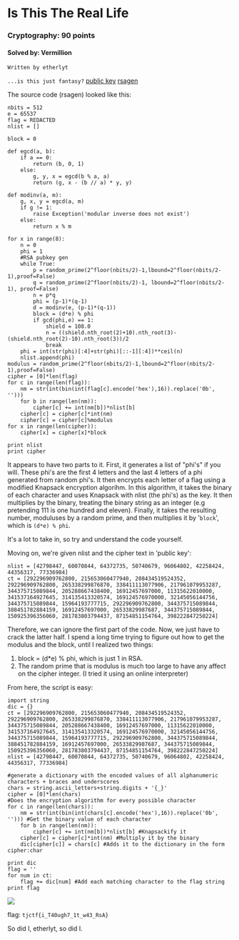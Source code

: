 # Is This The Real Life
### Cryptography: 90 points
#### Solved by: Vermillion

`Written by etherlyt`

`...is this just fantasy?` <a href="https://static.tjctf.org/d31e48552820b36aaa806153940e7de027fd8b3f8e6131a957c17edd08bb715f_pubkey.txt">public key</a> <a href="https://static.tjctf.org/e581e273b60f17d142fa21c7d86a40cddcdf5887d8f692d91ee95eaef005e6f0_rsa.sage">rsagen</a>

The source code (rsagen) looked like this:
```
nbits = 512
e = 65537
flag = REDACTED
nlist = []

block = 0

def egcd(a, b):
    if a == 0:
        return (b, 0, 1)
    else:
        g, y, x = egcd(b % a, a)
        return (g, x - (b // a) * y, y)

def modinv(a, m):
    g, x, y = egcd(a, m)
    if g != 1:
        raise Exception('modular inverse does not exist')
    else:
        return x % m 
        
for x in range(8):
	n = 0
	phi = 1
	#RSA pubkey gen
	while True:
		p = random_prime(2^floor(nbits/2)-1,lbound=2^floor(nbits/2-1),proof=False)
		q = random_prime(2^floor(nbits/2)-1, lbound=2^floor(nbits/2-1), proof=False)
		n = p*q
		phi = (p-1)*(q-1)
		d = modinv(e, (p-1)*(q-1))
		block = (d*e) % phi
		if gcd(phi,e) == 1:
			shield = 108.0
			n = ((shield.nth_root(2)+10).nth_root(3)-(shield.nth_root(2)-10).nth_root(3))/2
			break
	phi = int(str(phi)[:4]+str(phi)[::-1][:4])**ceil(n)
	nlist.append(phi)
modulus = random_prime(2^floor(nbits/2)-1,lbound=2^floor(nbits/2-1),proof=False)
cipher = [0]*len(flag)
for c in range(len(flag)):
	nm = str(int(bin(int(flag[c].encode('hex'),16)).replace('0b', '')))
	for b in range(len(nm)):
		cipher[c] += int(nm[b])*nlist[b]
	cipher[c] = cipher[c]*int(nm)
	cipher[c] = cipher[c]%modulus
for x in range(len(cipher)):
	cipher[x] = cipher[x]*block

print nlist
print cipher
```
It appears to have two parts to it. First, it generates a list of "phi's" if you will. These phi's are the first 4 letters and the last 4 letters of a phi generated from random phi's. It then encrypts each letter of a flag using a modified Knapsack encryption algorihm. In this algorithm, it takes the binary of each character and uses Knapsack with nlist (the phi's) as the key. It then multiplies by the binary, treating the binary string as an integer (e.g pretending 111 is one hundred and eleven). Finally, it takes the resulting number, moduluses by a random prime, and then multiplies it by '`block`', which is `(d*e) % phi`.

It's a lot to take in, so try and understand the code yourself.

Moving on, we're given nlist and the cipher text in 'public key':

```
nlist = [42798447, 60070844, 64372735, 50740679, 96064802, 42258424, 44356317, 77336984]
ct = [292296909762800, 215653060477940, 208434519524352, 292296909762800, 265338299876870, 338411113077906, 217961079953287, 344375715089844, 205288667438400, 16912457697000, 11315622010000, 341537164927645, 314135413320574, 169124576970000, 32145056144756, 344375715089844, 15964193777715, 292296909762800, 344375715089844, 388451782884159, 16912457697000, 26533829987687, 344375715089844, 150925396356060, 281783803794437, 87154851154764, 398222847250224]
```
Therefore, we can ignore the first part of the code. Now, we just have to crack the latter half. I spend a long time trying to figure out how to get the modulus and the block, until I realized two things:
<ol>
  <li>block = (d*e) % phi, which is just 1 in RSA.</li>
  <li>The random prime that is modulus is much too large to have any affect on the cipher integer. (I tried it using an online interpreter)</li>
</ol>
From here, the script is easy:

```
import string
dic = {}
ct = [292296909762800, 215653060477940, 208434519524352, 292296909762800, 265338299876870, 338411113077906, 217961079953287, 344375715089844, 205288667438400, 16912457697000, 11315622010000, 341537164927645, 314135413320574, 169124576970000, 32145056144756, 344375715089844, 15964193777715, 292296909762800, 344375715089844, 388451782884159, 16912457697000, 26533829987687, 344375715089844, 150925396356060, 281783803794437, 87154851154764, 398222847250224]
nlist = [42798447, 60070844, 64372735, 50740679, 96064802, 42258424, 44356317, 77336984]

#generate a dictionary with the encoded values of all alphanumeric characters + braces and underscores
chars = string.ascii_letters+string.digits + '{_}'
cipher = [0]*len(chars)
#Does the encryption algorithm for every possible character
for c in range(len(chars)):
	nm = str(int(bin(int(chars[c].encode('hex'),16)).replace('0b', ''))) #Get the binary value of each character
	for b in range(len(nm)):
		cipher[c] += int(nm[b])*nlist[b] #Knapsackify it
	cipher[c] = cipher[c]*int(nm) #Multiply it by the binary
	dic[cipher[c]] = chars[c] #Adds it to the dictionary in the form cipher:char

print dic
flag = ''
for num in ct:
	flag += dic[num] #Add each matching character to the flag string
print flag
```

<img src='https://cdn.discordapp.com/attachments/532350033241309226/568128948634910761/unknown.png'>

flag: `tjctf{i_T40ugh7_1t_w43_RsA}`

So did I, etherlyt, so did I.
